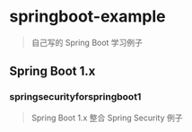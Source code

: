 # springboot-example
> 自己写的 Spring Boot 学习例子


## Spring Boot 1.x

### springsecurityforspringboot1
> Spring Boot 1.x 整合 Spring Security 例子


